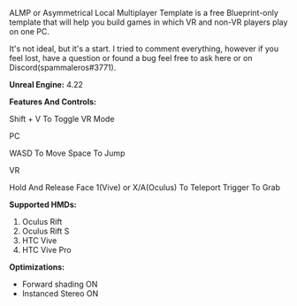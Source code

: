 ALMP or Asymmetrical Local Multiplayer Template is a free Blueprint-only template that will help you build games in which VR and non-VR players play on one PC.

It's not ideal, but it's a start. I tried to comment everything, however if you feel lost, have a question or found a bug feel free to ask here or on Discord(spammaleros#3771).

**Unreal Engine:** 
4.22

**Features And Controls:**

Shift + V To Toggle VR Mode

PC

WASD To Move
Space To Jump

VR

Hold And Release Face 1(Vive) or X/A(Oculus) To Teleport
Trigger To Grab

**Supported HMDs:**
1. Oculus Rift
2. Oculus Rift S
3. HTC Vive
4. HTC Vive Pro

**Optimizations:**
- Forward shading ON
- Instanced Stereo ON
